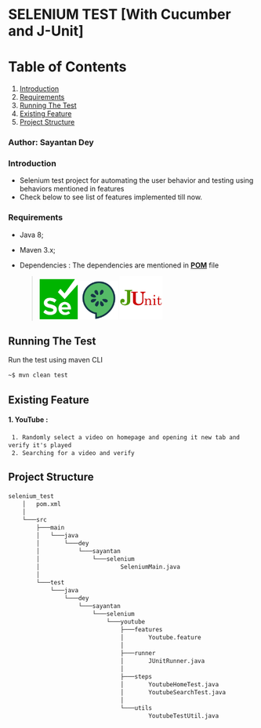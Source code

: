 # SELENIUM TEST [With Cucumber and J-Unit]

# Table of Contents
1. [Introduction](#Introduction)
2. [Requirements](#Requirements)
3. [Running The Test](#Running-The-Test)
4. [Existing Feature](#Existing-Feature)
5. [Project Structure](#Project-Structure)

### Author: Sayantan Dey

### Introduction

* Selenium test project for automating the user behavior and testing using behaviors mentioned in features
* Check below to see list of features implemented till now.

### Requirements

- Java 8;

- Maven 3.x;

- Dependencies : The dependencies are mentioned in   [**POM**](../blob/main/selenium_test/pom.xml) file

  > <img src="docs/logos/selenium.png" width="78">         <img src="docs/logos/cucumber.png" width="78">        <img src="docs/logos/JUnit.png" width="88">     

## Running The Test

Run the test using maven CLI

```bash
~$ mvn clean test
```

## Existing Feature

#### 1. YouTube :  

     1. Randomly select a video on homepage and opening it new tab and verify it's played
     2. Searching for a video and verify



## Project Structure

```
selenium_test
    │   pom.xml
    │
    └───src
        ├───main
        │   └───java
        │       └───dey
        │           └───sayantan
        │               └───selenium
        │                       SeleniumMain.java
        │
        └───test
            └───java
                └───dey
                    └───sayantan
                        └───selenium
                            └───youtube
                                ├───features
                                │       Youtube.feature
                                │
                                ├───runner
                                │       JUnitRunner.java
                                │
                                ├───steps
                                │       YoutubeHomeTest.java
                                │       YoutubeSearchTest.java
                                │
                                └───utils
                                        YoutubeTestUtil.java
    
```
